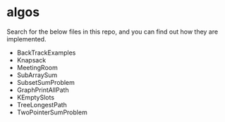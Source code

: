 # algos
Search for the below files in this repo, and you can find out how they are implemented.
- BackTrackExamples
- Knapsack
- MeetingRoom
- SubArraySum
- SubsetSumProblem
- GraphPrintAllPath
- KEmptySlots
- TreeLongestPath
- TwoPointerSumProblem

